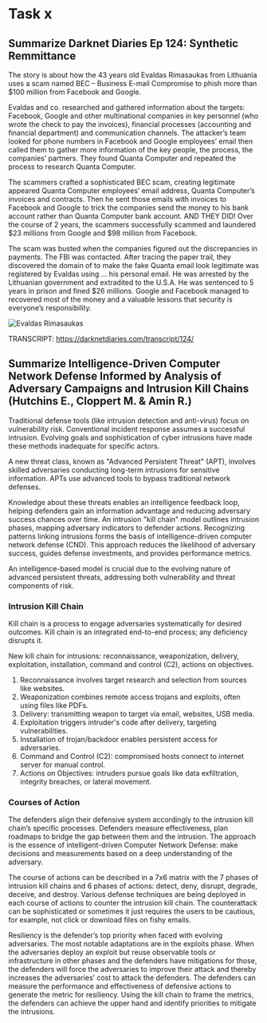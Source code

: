 # Task x
## Summarize Darknet Diaries Ep 124: Synthetic Remmittance
The story is about how the 43 years old Evaldas Rimasaukas from Lithuania uses a scam named BEC – Business E-mail Compromise to phish more than $100 million from Facebook and Google.

Evaldas and co. researched and gathered information about the targets: Facebook, Google and other multinational companies in key personnel (who wrote the check to pay the invoices), financial processes (accounting and financial department) and communication channels. The attacker’s team looked for phone numbers in Facebook and Google employees’ email then called them to gather more information of the key people, the process, the companies’ partners. They found Quanta Computer and repeated the process to research Quanta Computer.

The scammers crafted a sophisticated BEC scam, creating legitimate appeared Quanta Computer employees’ email address, Quanta Computer’s invoices and contracts. Then he sent those emails with invoices to Facebook and Google to trick the companies send the money to his bank account rather than Quanta Computer bank account. AND THEY DID! Over the course of 2 years, the scammers successfully scammed and laundered $23 millions from Google and $98 million from Facebook.

The scam was busted when the companies figured out the discrepancies in payments. The FBI was contacted. After tracing the paper trail, they discovered the domain of to make the fake Quanta email look legitimate was registered by Evaldas using ... his personal email. He was arrested by the Lithuanian government and extradited to the U.S.A. He was sentenced to 5 years in prison and fined $26 millions. Google and Facebook managed to recovered most of the money and a valuable lessons that security is everyone’s responsibility.

<img src="https://g4.dcdn.lt/images/pix/evaldas-rimasauskas-75428475.jpg" alt="Evaldas Rimasaukas">

TRANSCRIPT: https://darknetdiaries.com/transcript/124/

## Summarize Intelligence-Driven Computer Network Defense Informed by Analysis of Adversary Campaigns and Intrusion Kill Chains (Hutchins E., Cloppert M. & Amin R.)

Traditional defense tools (like intrusion detection and anti-virus) focus on vulnerability risk. Conventional incident response assumes a successful intrusion. Evolving goals and sophistication of cyber intrusions have made these methods inadequate for specific actors.

A new threat class, known as "Advanced Persistent Threat" (APT), involves skilled adversaries conducting long-term intrusions for sensitive information. APTs use advanced tools to bypass traditional network defenses.

Knowledge about these threats enables an intelligence feedback loop, helping defenders gain an information advantage and reducing adversary success chances over time. An intrusion "kill chain" model outlines intrusion phases, mapping adversary indicators to defender actions. Recognizing patterns linking intrusions forms the basis of intelligence-driven computer network defense (CND). This approach reduces the likelihood of adversary success, guides defense investments, and provides performance metrics.

An intelligence-based model is crucial due to the evolving nature of advanced persistent threats, addressing both vulnerability and threat components of risk.

### Intrusion Kill Chain

Kill chain is a process to engage adversaries systematically for desired outcomes. Kill chain is an integrated end-to-end process; any deficiency disrupts it.

New kill chain for intrusions: reconnaissance, weaponization, delivery, exploitation, installation, command and control (C2), actions on objectives.

1.	Reconnaissance involves target research and selection from sources like websites.
2.	Weaponization combines remote access trojans and exploits, often using files like PDFs.
3.	Delivery: transmitting weapon to target via email, websites, USB media.
4.	Exploitation triggers intruder's code after delivery, targeting vulnerabilities.
5.	Installation of trojan/backdoor enables persistent access for adversaries.
6.	Command and Control (C2): compromised hosts connect to internet server for manual control.
7.	Actions on Objectives: intruders pursue goals like data exfiltration, integrity breaches, or lateral movement.

### Courses of Action

The defenders align their defensive system accordingly to the intrusion kill chain’s specific processes. Defenders measure effectiveness, plan roadmaps to bridge the gap between them and the intrusion. The approach is the essence of intelligent-driven Computer Network Defense: make decisions and measurements based on a deep understanding of the adversary.

The course of actions can be described in a 7x6 matrix with the 7 phases of intrusion kill chains and 6 phases of actions: detect, deny, disrupt, degrade, deceive, and destroy. Various defense techniques are being deployed in each course of actions to counter the intrusion kill chain. The counterattack can be sophisticated or sometimes it just requires the users to be cautious, for example, not click or download files on fishy emails.

Resiliency is the defender’s top priority when faced with evolving adversaries. The most notable adaptations are in the exploits phase. When the adversaries deploy an exploit but reuse observable tools or infrastructure in other phases and the defenders have mitigations for those, the defenders will force the adversaries to improve their attack and thereby increases the adversaries’ cost to attack the defenders. The defenders can measure the performance and effectiveness of defensive actions to generate the metric for resiliency. Using the kill chain to frame the metrics, the defenders can achieve the upper hand and identify priorities to mitigate the intrusions. 
